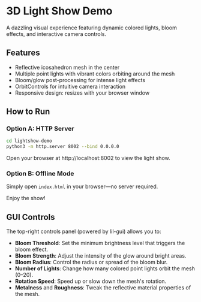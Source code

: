# 3D Light Show Demo

A dazzling visual experience featuring dynamic colored lights, bloom effects, and interactive camera controls.

## Features

- Reflective icosahedron mesh in the center
- Multiple point lights with vibrant colors orbiting around the mesh
- Bloom/glow post-processing for intense light effects
- OrbitControls for intuitive camera interaction
- Responsive design: resizes with your browser window

## How to Run

### Option A: HTTP Server

```bash
cd lightshow-demo
python3 -m http.server 8002 --bind 0.0.0.0
```

Open your browser at http://localhost:8002 to view the light show.

### Option B: Offline Mode

Simply open `index.html` in your browser—no server required.

Enjoy the show!

## GUI Controls

The top-right controls panel (powered by lil-gui) allows you to:

- **Bloom Threshold**: Set the minimum brightness level that triggers the bloom effect.  
- **Bloom Strength**: Adjust the intensity of the glow around bright areas.  
- **Bloom Radius**: Control the radius or spread of the bloom blur.  
- **Number of Lights**: Change how many colored point lights orbit the mesh (0–20).  
- **Rotation Speed**: Speed up or slow down the mesh's rotation.  
- **Metalness** and **Roughness**: Tweak the reflective material properties of the mesh.  
